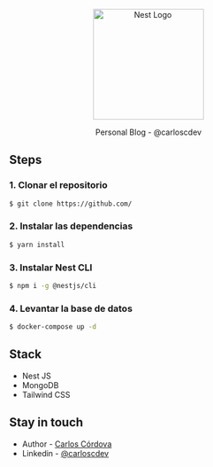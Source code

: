 <p align="center">
<img src="https://nestjs.com/img/logo-small.svg" width="200" alt="Nest Logo" />
</p>

<p align="center">
Personal Blog - @carloscdev
</p>

## Steps
### 1. Clonar el repositorio
```bash
$ git clone https://github.com/
```
### 2. Instalar las dependencias

```bash
$ yarn install
```

### 3. Instalar Nest CLI

```bash
$ npm i -g @nestjs/cli
```

### 4. Levantar la base de datos

```bash
$ docker-compose up -d
```

## Stack
* Nest JS
* MongoDB
* Tailwind CSS

## Stay in touch

- Author - [Carlos Córdova](https://carlosc.dev)
- Linkedin - [@carloscdev](https://www.linkedin.com/in/carloscdev/)

